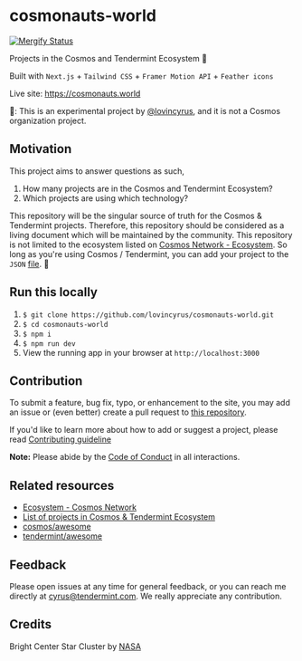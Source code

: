 # cosmonauts-world

[![Mergify Status](https://img.shields.io/endpoint.svg?url=https://gh.mergify.io/badges/lovincyrus/cosmonauts-world)](https://mergify.io)

Projects in the Cosmos and Tendermint Ecosystem 🌌

Built with `Next.js` + `Tailwind CSS` + `Framer Motion API` + `Feather icons`

Live site: https://cosmonauts.world

📣: This is an experimental project by [@lovincyrus](https://github.com/lovincyrus), and it is not a Cosmos organization project.

## Motivation

This project aims to answer questions as such,

1. How many projects are in the Cosmos and Tendermint Ecosystem?
2. Which projects are using which technology?

This repository will be the singular source of truth for the Cosmos & Tendermint projects. Therefore, this repository should be considered as a living document which will be maintained by the community. This repository is not limited to the ecosystem listed on [Cosmos Network - Ecosystem](https://cosmos.network/ecosystem). So long as you're using Cosmos / Tendermint, you can add your project to the `JSON` [file](/data/posts-manifest.js). 🌌

## Run this locally

1. `$ git clone https://github.com/lovincyrus/cosmonauts-world.git`
2. `$ cd cosmonauts-world`
3. `$ npm i`
4. `$ npm run dev`
5. View the running app in your browser at `http://localhost:3000`

## Contribution

To submit a feature, bug fix, typo, or enhancement to the site, you may add an issue or (even better) create a pull request to [this repository](https://github.com/lovincyrus/cosmonauts-world).

If you'd like to learn more about how to add or suggest a project, please read [Contributing guideline](CONTRIBUTING.md)

**Note:** Please abide by the [Code of Conduct](CODE_OF_CONDUCT.md) in all interactions.

## Related resources

- [Ecosystem - Cosmos Network](https://cosmos.network/ecosystem)
- [List of projects in Cosmos & Tendermint Ecosystem](https://forum.cosmos.network/t/list-of-projects-in-cosmos-tendermint-ecosystem/243)
- [cosmos/awesome](https://github.com/cosmos/awesome)
- [tendermint/awesome](https://github.com/tendermint/awesome)

## Feedback

Please open issues at any time for general feedback, or you can reach me directly at cyrus@tendermint.com. We really appreciate any contribution.

## Credits

Bright Center Star Cluster by [NASA](https://unsplash.com/photos/OVO8nK-7Rfs)
